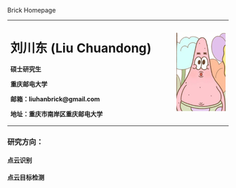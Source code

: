 Brick Homepage
<table border="0">
  <tr>
    <td width="75%">
      <h1>刘川东 (Liu Chuandong)</h1>
      <p><b>硕士研究生</b></p>
      <p><b>重庆邮电大学</b></p>
      <p><b>邮箱：liuhanbrick@gmail.com</b></p>
      <p><b>地址：重庆市南岸区重庆邮电大学</b></p>
    </td>
    <td width="25%">
      <img src="/lcd.png" width="100%">  
    </td>
  </tr>
</table>

### 研究方向：
#### 点云识别
#### 点云目标检测
